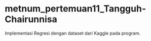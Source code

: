 # metnum_pertemuan11_Tangguh-Chairunnisa
Implementasi Regresi dengan dataset dari Kaggle pada program.
